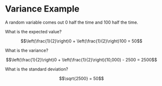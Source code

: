 # Variance Example

A random variable comes out 0 half the time and 100 half the time.

What is the expected value?

$$\left(\frac{1}{2}\right)0 + \left(\frac{1}{2}\right)100 = 50$$

What is the variance?

$$\left(\frac{1}{2}\right)0 + \left(\frac{1}{2}\right)(10,000) - 2500 = 2500$$

What is the standard deviation?

$$\sqrt{2500} = 50$$
